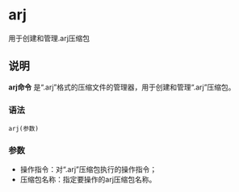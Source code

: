 arj
===

用于创建和管理.arj压缩包

## 说明

**arj命令** 是“.arj”格式的压缩文件的管理器，用于创建和管理“.arj”压缩包。

### 语法  

```
arj(参数)
```

### 参数  

*   操作指令：对“.arj”压缩包执行的操作指令；
*   压缩包名称：指定要操作的arj压缩包名称。


